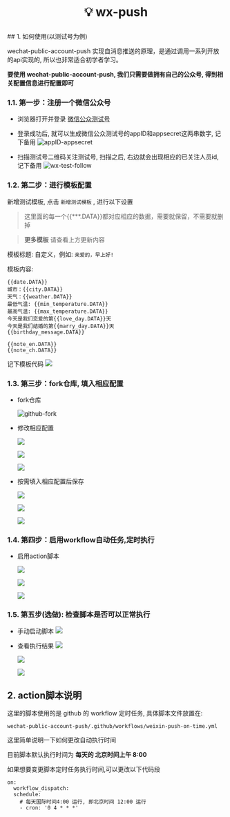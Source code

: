 <div align="center">

<h1 align="center">

💡 wx-push

</h1>

</div>
## 1. 如何使用(以测试号为例)

wechat-public-account-push 实现自消息推送的原理，是通过调用一系列开放的api实现的, 所以也非常适合初学者学习。

**要使用 wechat-public-account-push, 我们只需要做拥有自己的公众号, 得到相关配置信息进行配置即可**

### 1.1. 第一步：注册一个微信公众号

- 浏览器打开并登录 [微信公众测试号](https://mp.weixin.qq.com/debug/cgi-bin/sandbox?t=sandbox/login)
- 登录成功后, 就可以生成微信公众测试号的appID和appsecret这两串数字, 记下备用
![appID-appsecret](img/wx-test-id.png)

- 扫描测试号二维码关注测试号, 扫描之后, 右边就会出现相应的已关注人员id, 记下备用
![wx-test-follow](img/wx-test-follow.png)


### 1.2. 第二步：进行模板配置

新增测试模板, 点击 `新增测试模板` , 进行以下设置

> 这里面的每一个{{***.DATA}}都对应相应的数据，需要就保留，不需要就删掉

> **更多模板** 请查看上方更新内容

模板标题: 自定义，例如: `亲爱的，早上好!`

模板内容:

```
{{date.DATA}}  
城市：{{city.DATA}}  
天气：{{weather.DATA}}  
最低气温: {{min_temperature.DATA}}  
最高气温: {{max_temperature.DATA}}  
今天是我们恋爱的第{{love_day.DATA}}天
今天是我们结婚的第{{marry_day.DATA}}天
{{birthday_message.DATA}}

{{note_en.DATA}}  
{{note_ch.DATA}}
```

记下模板代码
![](img/wx-test-tmp.png)

### 1.3. 第三步：fork仓库, 填入相应配置
- fork仓库

    ![github-fork](img/github-fork.png)

- 修改相应配置

    ![](img/github-into-config.png)

    ![](img/github-into-config-2.png)

    ![](img/github-into-config-3.png)

- 按需填入相应配置后保存

    ![](img/edit-config.png)

    ![](img/edit-config-eg.png)

    ![](img/edit-config-commit.png)

### 1.4. 第四步：启用workflow自动任务,定时执行
- 启用action脚本

    ![](img/action.png)

    ![](img/action-comit.png)

    ![](img/action-comit-2.png)

### 1.5. 第五步(选做): 检查脚本是否可以正常执行
- 手动启动脚本
    ![](img/action-test.png)

- 查看执行结果
    ![](img/action-test-2.png)

    ![](img/action-test-3.png)

    ![](img/action-test-4.png)

## 2. action脚本说明
这里的脚本使用的是 github 的 workflow 定时任务, 具体脚本文件放置在:

```
wechat-public-account-push/.github/workflows/weixin-push-on-time.yml
```

这里简单说明一下如何更改自动执行时间

目前脚本默认执行时间为 **每天的 北京时间上午 8:00**

如果想要变更脚本定时任务执行时间,可以更改以下代码段

```
on:
  workflow_dispatch:
  schedule:
    # 每天国际时间4:00 运行, 即北京时间 12:00 运行
    - cron: '0 4 * * *'
```
